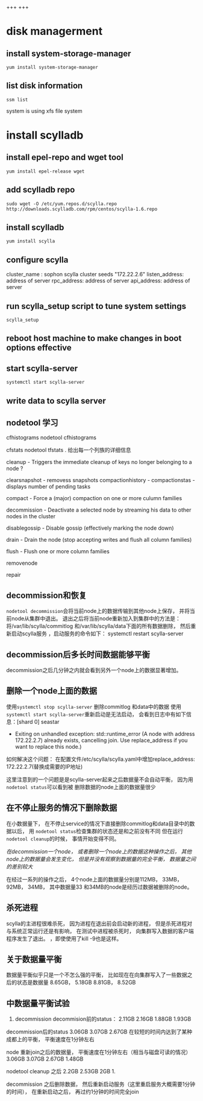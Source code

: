 +++
+++
# disk managerment
## install system-storage-manager

`yum install system-storage-manager`

## list disk information
 `ssm list`

 system is using xfs file system


# install scylladb
## install epel-repo and wget tool
`yum install epel-release wget`
## add scylladb repo
`sudo wget -O /etc/yum.repos.d/scylla.repo http://downloads.scylladb.com/rpm/centos/scylla-1.6.repo`
## install scylladb
`yum install scylla`

## configure scylla
cluster_name : sophon scylla cluster
seeds "172.22.2.6"
listen_address: address of server
rpc_address: address of server
api_address: address of server

## run scylla_setup script to tune system settings
`scylla_setup`

## reboot host machine to make changes in boot options effective

## start scylla-server
`systemctl start scylla-server`

## write data to scylla server

## nodetool 学习
cfhistograms
nodetool cfhistograms <keyspacename> <column family name>

cfstats
nodetool tfstats <keyspacename>.<column family name>
给出每一个列族的详细信息

cleanup - Triggers the immediate cleanup of keys no longer belonging to a node ?

clearsnapshot - removess snapshots
compactionhistory -
compactionstas - displays number of pending tasks

compact - Force a (major) compaction on one or more culumn families

decommission - Deactivate a selected node by streaming his data to other nodes in the cluster

disablegossip - Disable gossip (effectively marking the node down)

drain - Drain the node (stop accepting writes and flush all column families)

flush - Flush one or more column families

removenode

repair

## decommission和恢复
`nodetool decommission`会将当前node上的数据传输到其他node上保存， 并将当前node从集群中退出。
退出之后将当前node重新加入到集群中的方法是：
将/var/lib/scylla/commitlog 和/var/lib/scylla/data下面的所有数据删除， 然后重新启动scylla服务
，启动服务的命令如下：
systemctl restart scylla-server

## decommission后多长时间数据能够平衡
decommission之后几分钟之内就会看到另外一个node上的数据显著增加。

## 删除一个node上面的数据
使用`systemctl stop scylla-server`
删除commitlog 和data中的数据
使用`systemctl start scylla-server`重新启动是无法启动， 会看到日志中有如下信息：[shard 0] seastar
- Exiting on unhandled exception: std::runtime_error (A node with address 172.22.2.7)
already exists, cancelling join. Use replace_address if you want to replace this node.)

如何解决这个问题：
在配置文件/etc/scylla/scylla.yaml中增加replace_address: 172.22.2.7(替换成需要的IP地址)

这里注意到的一个问题是是scylla-server起来之后数据量不会自动平衡， 因为用`nodetool status`可以看到被
删除数据的node上面的数据量很少


## 在不停止服务的情况下删除数据

在小数据量下， 在不停止service的情况下直接删除commitlog和data目录中的数据以后， 用
`nodetool status`检查集群的状态还是和之前没有不同
但在运行`nodetool cleanup`的时候， 事情开始变得不同。

*在decommission一个node， 或者删除一个node上的数据这种操作之后， 其他node上的数据量会发生变化，
但是并没有观察到数据量的完全平衡， 数据量之间的差别较大*

在经过一系列的操作之后， 4个node上面的数据量分别是112MB， 33MB， 92MB， 34MB， 其中数据量33
和34MB的node是经历过数据被删除的node。

## 杀死进程
scylla的主进程很难杀死， 因为进程在退出前会启动新的进程，
但是杀死进程对与系统正常运行还是有影响， 在测试中进程被杀死时， 向集群写入数据的客户端程序发生了退出。
，即使使用了kill -9也是这样。

## 关于数据量平衡
数据量平衡似乎只是一个不怎么强的平衡， 比如现在在向集群写入了一些数据之后的状态是数据量
8.65GB， 5.18GB 8.81GB， 8.52GB

## 中数据量平衡试验
1. decommission
decommision前的status：
2.11GB
2.16GB
1.88GB
1.93GB

decommission后的status
3.06GB
3.07GB
2.67GB
在较短的时间内达到了某种成都上的平衡， 平衡速度在1分钟左右

node 重新join之后的数据量， 平衡速度在1分钟左右（相当与磁盘可读的情况）
3.06GB
3.07GB
2.67GB
1.48GB

nodetool cleanup 之后
2.2GB
2.53GB
2GB
1.

decommission 之后删除数据， 然后重新启动服务（这里重启服务大概需要1分钟的时间）， 在重新启动之后， 再过约1分钟的时间完全join
